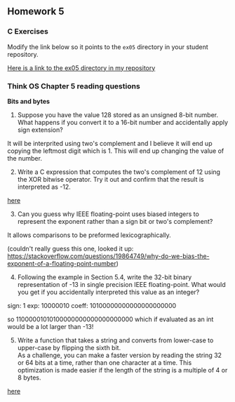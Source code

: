 ## Homework 5

### C Exercises

Modify the link below so it points to the `ex05` directory in your
student repository.

[Here is a link to the ex05 directory in my repository](https://github.com/LucyWilcox/ExercisesInC/tree/master/exercises/ex05)

### Think OS Chapter 5 reading questions

**Bits and bytes**

1) Suppose you have the value 128 stored as an unsigned 8-bit number.  What happens if you convert 
it to a 16-bit number and accidentally apply sign extension?

It will be interprited using two's complement and I believe it will end up copying the leftmost digit which is 1. This will end up changing the value of the number.

2) Write a C expression that computes the two's complement of 12 using the XOR bitwise operator. 
Try it out and confirm that the result is interpreted as -12.

[here](https://github.com/LucyWilcox/ExercisesInC/blob/master/exercises/ex05/twosc.c)

3) Can you guess why IEEE floating-point uses biased integers to represent the exponent rather than a
sign bit or two's complement?

It allows comparisons to be preformed lexicographically. 

(couldn't really guess this one, looked it up: https://stackoverflow.com/questions/19864749/why-do-we-bias-the-exponent-of-a-floating-point-number)

4) Following the example in Section 5.4, write the 32-bit binary representation of -13 in single precision 
IEEE floating-point.  What would you get if you accidentally interpreted this value as an integer?

sign: 1
exp: 10000010
coeff: 10100000000000000000000

so 11000001010100000000000000000000 which if evaluated as an int would be a lot larger than -13!


5) Write a function that takes a string and converts from lower-case to upper-case by flipping the sixth bit.  
As a challenge, you can make a faster version by reading the string 32 or 64 bits at a time, rather than one
character at a time.  This optimization is made easier if the length of the string is a multiple of 4 or 8 bytes.

[here](https://github.com/LucyWilcox/ExercisesInC/blob/master/exercises/ex05/caseflip.c)


